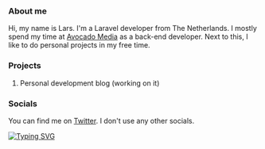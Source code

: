 ### About me

Hi, my name is Lars. I'm a Laravel developer from The Netherlands. I mostly spend my time at [Avocado Media](https://avocado.media/) as a back-end developer. Next to this, I like to do personal projects in my free time.

### Projects

1. Personal development blog (working on it)

### Socials

You can find me on [Twitter](https://twitter.com/larstwolters). I don't use any other socials.

[![Typing SVG](https://readme-typing-svg.herokuapp.com?size=18&duration=2000&color=0093F7&background=18FF0000&lines=%40larstw)](https://github.com/larstw)
